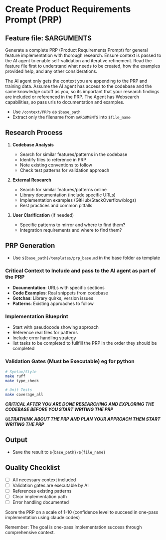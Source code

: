 # Create Product Requirements Prompt (PRP)

## Feature file: $ARGUMENTS

Generate a complete PRP (Product Requirements Prompt) for general feature implementation with thorough research. Ensure context is passed to the AI agent to enable self-validation and iterative refinement. Read the feature file first to understand what needs to be created, how the examples provided help, and any other considerations.

The AI agent only gets the context you are appending to the PRP and training data. Assume the AI agent has access to the codebase and the same knowledge cutoff as you, so its important that your research findings are included or referenced in the PRP. The Agent has Websearch capabilities, so pass urls to documentation and examples.

- Use `/context/PRPs` as `$base_path`
- Extract only the filename from `$ARGUMENTS` into `$file_name`

## Research Process

1. **Codebase Analysis**
   - Search for similar features/patterns in the codebase
   - Identify files to reference in PRP
   - Note existing conventions to follow
   - Check test patterns for validation approach

2. **External Research**
   - Search for similar features/patterns online
   - Library documentation (include specific URLs)
   - Implementation examples (GitHub/StackOverflow/blogs)
   - Best practices and common pitfalls

3. **User Clarification** (if needed)
   - Specific patterns to mirror and where to find them?
   - Integration requirements and where to find them?

## PRP Generation

- Use `${base_path}/templates/prp_base.md` in the base folder as template

### Critical Context to Include and pass to the AI agent as part of the PRP

- **Documentation**: URLs with specific sections
- **Code Examples**: Real snippets from codebase
- **Gotchas**: Library quirks, version issues
- **Patterns**: Existing approaches to follow

### Implementation Blueprint

- Start with pseudocode showing approach
- Reference real files for patterns
- Include error handling strategy
- list tasks to be completed to fullfill the PRP in the order they should be completed

### Validation Gates (Must be Executable) eg for python

```bash
# Syntax/Style
make ruff
make type_check

# Unit Tests
make coverage_all
```

***CRITICAL AFTER YOU ARE DONE RESEARCHING AND EXPLORING THE CODEBASE BEFORE YOU START WRITING THE PRP***

***ULTRATHINK ABOUT THE PRP AND PLAN YOUR APPROACH THEN START WRITING THE PRP***

## Output

- Save the result to `${base_path}/${file_name}`

## Quality Checklist

- [ ] All necessary context included
- [ ] Validation gates are executable by AI
- [ ] References existing patterns
- [ ] Clear implementation path
- [ ] Error handling documented

Score the PRP on a scale of 1-10 (confidence level to succeed in one-pass implementation using claude codes)

Remember: The goal is one-pass implementation success through comprehensive context.
